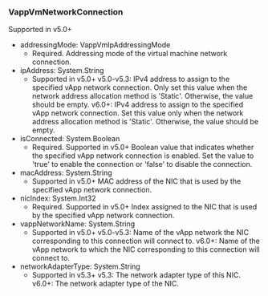 ### VappVmNetworkConnection
Supported in v5.0+

- addressingMode: VappVmIpAddressingMode
  - Required. Addressing mode of the virtual machine network connection.
- ipAddress: System.String
  - Supported in v5.0+
v5.0-v5.3: IPv4 address to assign to the specified vApp network connection. Only set this value when the network address allocation method is 'Static'. Otherwise, the value should be empty.
v6.0+: IPv4 address to assign to the specified vApp network connection. Set this value only when the network address allocation method is 'Static'. Otherwise, the value should be empty.
- isConnected: System.Boolean
  - Required. Supported in v5.0+
Boolean value that indicates whether the specified vApp network connection is enabled. Set the value to 'true' to enable the connection or 'false' to disable the connection.
- macAddress: System.String
  - Supported in v5.0+
MAC address of the NIC that is used by the specified vApp network connection.
- nicIndex: System.Int32
  - Required. Supported in v5.0+
Index assigned to the NIC that is used by the specified vApp network connection.
- vappNetworkName: System.String
  - Supported in v5.0+
v5.0-v5.3: Name of the vApp network the NIC corresponding to this connection will connect to.
v6.0+: Name of the vApp network to which the NIC corresponding to this connection will connect to.
- networkAdapterType: System.String
  - Supported in v5.3+
v5.3: The network adapter type of this NIC.
v6.0+: The network adapter type of the NIC.
